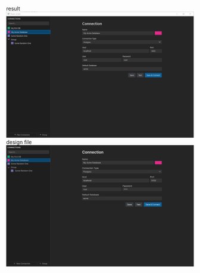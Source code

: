 result
![rust ui](images/screen1.png)
design file
![rust ui](images/Connection%20Design%20Screen.png)
